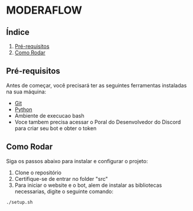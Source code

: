 # MODERAFLOW

## Índice

1. [Pré-requisitos](#pré-requisitos)
3. [Como Rodar](#como-rodar)

## Pré-requisitos

Antes de começar, você precisará ter as seguintes ferramentas instaladas na sua máquina:

- [Git](https://git-scm.com)
- [Python](https://www.python.org)
- Ambiente de execucao bash
- Voce tambem precisa acessar o Poral do Desenvolvedor do Discord para criar seu bot e obter o token

## Como Rodar

Siga os passos abaixo para instalar e configurar o projeto:

1. Clone o repositório
2. Certifique-se de entrar no folder "src"
3. Para iniciar o website e o bot, alem de instalar as bibliotecas necessarias, digite o seguinte comando:
```bash
./setup.sh
```
